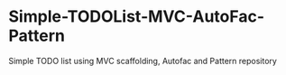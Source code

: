 Simple-TODOList-MVC-AutoFac-Pattern
===================================

Simple TODO list using MVC scaffolding, Autofac and Pattern repository

